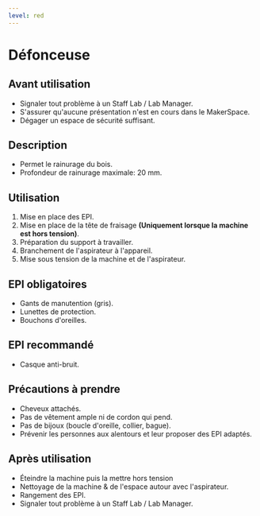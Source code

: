 ```yaml
---
level: red
---
```


# Défonceuse

## Avant utilisation

- Signaler tout problème à un Staff Lab / Lab Manager.
- S'assurer qu'aucune présentation n'est en cours dans le MakerSpace.
- Dégager un espace de sécurité suffisant.

## Description

- Permet le rainurage du bois.
- Profondeur de rainurage maximale: 20 mm.

## Utilisation

1. Mise en place des EPI.
2. Mise en place de la tête de fraisage **(Uniquement lorsque la machine est hors tension)**.
3. Préparation du support à travailler.
4. Branchement de l'aspirateur à l'appareil.
5. Mise sous tension de la machine et de l'aspirateur.

## EPI obligatoires

- Gants de manutention (gris).
- Lunettes de protection.
- Bouchons d'oreilles.

## EPI recommandé

- Casque anti-bruit.

## Précautions à prendre

- Cheveux attachés.
- Pas de vêtement ample ni de cordon qui pend.
- Pas de bijoux (boucle d'oreille, collier, bague).
- Prévenir les personnes aux alentours et leur proposer des EPI adaptés.

## Après utilisation

- Éteindre la machine puis la mettre hors tension
- Nettoyage de la machine & de l'espace autour avec l'aspirateur.
- Rangement des EPI.
- Signaler tout problème à un Staff Lab / Lab Manager.
